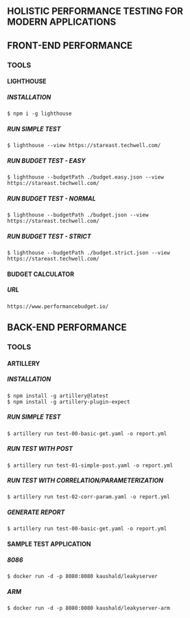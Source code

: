 ## HOLISTIC PERFORMANCE TESTING FOR MODERN APPLICATIONS

## FRONT-END PERFORMANCE

### TOOLS

#### LIGHTHOUSE

##### INSTALLATION

```shell
$ npm i -g lighthouse
```

##### RUN SIMPLE TEST

```shell
$ lighthouse --view https://stareast.techwell.com/
```

##### RUN BUDGET TEST - EASY

```shell
$ lighthouse --budgetPath ./budget.easy.json --view https://stareast.techwell.com/
```

##### RUN BUDGET TEST - NORMAL

```shell
$ lighthouse --budgetPath ./budget.json --view https://stareast.techwell.com/
```

##### RUN BUDGET TEST - STRICT

```shell
$ lighthouse --budgetPath ./budget.strict.json --view https://stareast.techwell.com/
```

#### BUDGET CALCULATOR

##### URL

```url
https://www.performancebudget.io/
```

## BACK-END PERFORMANCE

### TOOLS

#### ARTILLERY

##### INSTALLATION

```shell
$ npm install -g artillery@latest
$ npm install -g artillery-plugin-expect
```

##### RUN SIMPLE TEST

```shell
$ artillery run test-00-basic-get.yaml -o report.yml
```

##### RUN TEST WITH POST

```shell
$ artillery run test-01-simple-post.yaml -o report.yml
```

##### RUN TEST WITH CORRELATION/PARAMETERIZATION

```shell
$ artillery run test-02-corr-param.yaml -o report.yml
```

##### GENERATE REPORT

```shell
$ artillery run test-00-basic-get.yaml -o report.yml
```

#### SAMPLE TEST APPLICATION

##### 8086

```shell
$ docker run -d -p 8080:8080 kaushald/leakyserver
```

##### ARM

```shell
$ docker run -d -p 8080:8080 kaushald/leakyserver-arm
```
